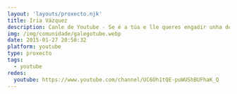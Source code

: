 ```yaml
---
layout: 'layouts/proxecto.njk'
title: Iria Vázquez
description: Canle de Youtube - Se é a túa e lle queres engadir unha descripción e etiquetas, ponte en contacto con nós.
img: /img/comunidade/galegotube.webp
date: 2015-01-27 20:50:32
platform: youtube
type: proxecto
tags:
  - youtube
redes:
  youtube: https://www.youtube.com/channel/UC6Uh1tQE-puWUShBUFhaK_Q
---
```


